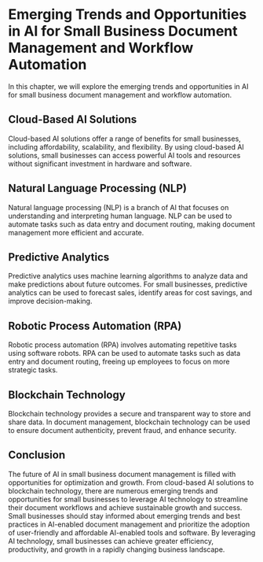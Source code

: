 Emerging Trends and Opportunities in AI for Small Business Document Management and Workflow Automation
=========================================================================================================================================================================

In this chapter, we will explore the emerging trends and opportunities in AI for small business document management and workflow automation.

Cloud-Based AI Solutions
------------------------

Cloud-based AI solutions offer a range of benefits for small businesses, including affordability, scalability, and flexibility. By using cloud-based AI solutions, small businesses can access powerful AI tools and resources without significant investment in hardware and software.

Natural Language Processing (NLP)
---------------------------------

Natural language processing (NLP) is a branch of AI that focuses on understanding and interpreting human language. NLP can be used to automate tasks such as data entry and document routing, making document management more efficient and accurate.

Predictive Analytics
--------------------

Predictive analytics uses machine learning algorithms to analyze data and make predictions about future outcomes. For small businesses, predictive analytics can be used to forecast sales, identify areas for cost savings, and improve decision-making.

Robotic Process Automation (RPA)
--------------------------------

Robotic process automation (RPA) involves automating repetitive tasks using software robots. RPA can be used to automate tasks such as data entry and document routing, freeing up employees to focus on more strategic tasks.

Blockchain Technology
---------------------

Blockchain technology provides a secure and transparent way to store and share data. In document management, blockchain technology can be used to ensure document authenticity, prevent fraud, and enhance security.

Conclusion
----------

The future of AI in small business document management is filled with opportunities for optimization and growth. From cloud-based AI solutions to blockchain technology, there are numerous emerging trends and opportunities for small businesses to leverage AI technology to streamline their document workflows and achieve sustainable growth and success. Small businesses should stay informed about emerging trends and best practices in AI-enabled document management and prioritize the adoption of user-friendly and affordable AI-enabled tools and software. By leveraging AI technology, small businesses can achieve greater efficiency, productivity, and growth in a rapidly changing business landscape.
